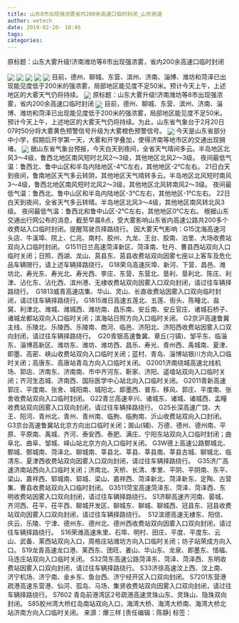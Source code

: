 ```yaml
---
title: 山东8市出现强浓雾省内200余高速口临时封闭_山东频道
author: wetech
date: 2019-02-20- 10:46
tags: 
categories: 
---
```

原标题：山东大雾升级!济南潍坊等8市出现强浓雾，省内200余高速口临时封闭
<!-- more -->
                
<img align="center" border="0" src="http://p1.ifengimg.com/a/2019_08/e9b7cadee18404e_size87_w500_h375.jpg" />
                
<img align="center" border="0" src="http://p3.ifengimg.com/a/2019_08/6973524f810796f_size121_w500_h375.jpg" />
            
<img align="center" border="0" src="https://mmbiz.qpic.cn/mmbiz_jpg/LUTMPFRk6y5AELKC8iaJJTSKZceicDaicUY0YYdvrHJKT0fTPXzzXbOreVpice3TxmCnBVuo06GBqvrfWuCGW9POTg/640?wx_fmt=jpeg&tp=webp&wxfrom=5&wx_lazy=1&wx_co=1" />
<img align="center" border="0" src="https://mmbiz.qpic.cn/mmbiz_jpg/LUTMPFRk6y5AELKC8iaJJTSKZceicDaicUYJsM2EYnAZ8WUcS43u9GkK9Xxx8yibGsIFvm2eKSTErA6RjmXVtss8Og/640?wx_fmt=jpeg&tp=webp&wxfrom=5&wx_lazy=1&wx_co=1" />
<img align="center" border="0" src="http://p1.ifengimg.com/a/2019_08/e7eb3e62f0ea71a_size149_w500_h375.jpg" />
目前，德州、聊城、东营、滨州、济南、淄博、潍坊和菏泽已出现能见度低于200米的强浓雾，局部地区能见度不足50米。预计今天上午，上述地区的大雾天气仍将持续。
<img align="center" border="0" src="https://mmbiz.qpic.cn/mmbiz_jpg/LUTMPFRk6y5AELKC8iaJJTSKZceicDaicUY6j3Ym1cicYibKmv5UIbbWia197CaZSpnSjpC8KcI5uS93QLUsB7TGnt1w/640?wx_fmt=jpeg&tp=webp&wxfrom=5&wx_lazy=1&wx_co=1" />
原标题：山东大雾升级!济南潍坊等8市出现强浓雾，省内200余高速口临时封闭
<img align="center" border="0" src="http://p1.ifengimg.com/a/2019_08/60b0f1076a95e9a_size54_w500_h375.jpg" />
目前，德州、聊城、东营、滨州、济南、淄博、潍坊和菏泽已出现能见度低于200米的强浓雾，局部地区能见度不足50米。预计今天上午，上述地区的大雾天气仍将持续。为此，山东省气象台于2月20日07时50分将大雾黄色预警信号升级为大雾橙色预警信号。
<img align="center" border="0" src="https://mmbiz.qpic.cn/mmbiz_jpg/LUTMPFRk6y5AELKC8iaJJTSKZceicDaicUYiadP8PBzibUXQyCwaxXJMiaC122AR8cFYeqpmfcK7tYN3QQLsUJV1Xa6w/640?wx_fmt=jpeg&tp=webp&wxfrom=5&wx_lazy=1&wx_co=1" />
今天是山东省部分中小学，假期后开学第一天，大雾和开学叠加，使得济南等地市区的交通出现拥堵。
<img align="center" border="0" src="http://p2.ifengimg.com/a/2016/0810/204c433878d5cf9size1_w16_h16.png" />
据山东省气象台预报，今天白天到夜间，全省天气晴间多云。半岛地区北风3～4级，鲁西北地区南风短时北风2～3级，其他地区北风2～3级。
夜间最低气温：鲁西北、鲁中山区和半岛内陆地区-4℃左右，其他地区-2℃左右。
21日白天到夜间，鲁南地区天气多云转阴，其他地区天气晴转多云。半岛地区北风短时南风3～4级，鲁西北地区南风短时北风2～3级，其他地区北风转南风2～3级。
夜间最低气温：鲁西北、鲁中山区和半岛内陆地区-3℃左右，其他地区-1℃左右。
22日白天到夜间，全省天气多云转晴。半岛地区北风3～4级，其他地区南风转北风3级。
夜间最低气温：鲁西北和鲁中山区-2℃左右，其他地区0℃左右。
根据山东交通出行网公布的消息，截至早晨8点，受大雾影响山东省内高速公路共200多个收费站入口临时封闭。提醒驾驶员择路绕行。
因大雾天气影响：G15沈海高速河头店、牛溪埠、院上、仁兆、南村、胶州、九龙、王台、胶南、泊里、大场收费站双向入口临时封闭。
G1511日兰高速菏泽新区、菏泽南、牡丹、曹县西站双向入口临时关闭；日照、西湖、龙山、莒县东、莒县收费站双向因雾七座以上客车及危化品车辆限行，请上述车辆择路绕行。
G18荣乌高速灰埠、新河、下营、昌邑、潍坊北、寿光东、寿光北、寿光西、李庄、东营、东营北、垦利、垦利北、陈庄、利津、沾化东、沾化西、滨州港、无棣收费站双向因雾入口双向封闭，请过往车辆择路绕行。 
G1813威青高速店集、华山、灵山、长直收费站因雾入口双向临时封闭，请过往车辆择路绕行。
G1815潍日高速五莲北、五莲、街头、陈疃北、盐窝、利津北、潍城、潍城西、潍坊南、昌乐南、安丘南、安丘官庄、诸城石桥子、诸城龙都站双向入口临时关闭；滨海站日照方向入口临时关闭。
G2京沪高速鲁冀主线、乐陵北、乐陵西、乐陵南、商河、临邑、济阳北、济阳西收费站因雾入口双向封闭，请过往车辆择路绕行。 
G20青银高速鲁冀、章丘(刁镇)、邹平东、临淄东、淄博高新区、潍坊东、潍坊、潍坊西、昌乐、寿光、青州西、禹城南、夏津、即墨、高密、峡山收费站双向入口临时关闭；蓝村、青岛、淄博站银川方向入口临时关闭；高唐东、高唐站青岛方向入口临时关闭。
G2001济南绕城高速北线机场、郭店、济南东、济南南、市中齐河东、靳家、济阳、遥墙站双向入口临时关闭；齐河生态城、济南西、国际医学中心站北向入口临时关闭。
G2011青新高速郭庄、平度南、张舍、城阳南、城阳北、即墨西、普东、移风、郭庄、平度南、张舍收费站双向入口临时封闭。
G22青兰高速辛兴、诸城东、诸城、诸城西、孟疃收费站双向因雾入口双向封闭，请过往车辆择路绕行。
G25长深高速广饶、大王、阳河、青州北、青州、青州南、临朐、临朐南、沂山收费站双向入口封闭。
G3京台高速鲁冀站北京方向出口临时关闭；崮山(辅)、万德、德州、德州南、平原、平原南、禹城、齐河、泰安西、泰肥、满庄、宁阳东站双向入口临时封闭；曲阜北、曲阜、邹城、峄山站北京方向入口临时关闭。
G3W德上高速公路鄄城北、鄄城、鄄城南、菏泽北、聊城南、莘县北、莘县、莘县南、莘县古城、聊城北、临清东、夏津西收费站双向因雾入口双向封闭，请过往车辆择路绕行。 
G35济广高速济南站西向入口临时关闭；济南北、天桥、长清、孝里、平阴、平阴南、东平、梁山、嘉祥西、郓城南、郓城、梁山、嘉祥西、菏泽新北、菏泽新东、定陶、古营集、曹县收费站双向入口临时封闭。
G3511菏宝高速菏泽东、菏泽、菏泽西、东明收费站因雾入口双向封闭，请过往车辆择路绕行。
S1济聊高速齐河南、晏城、齐河西、茌平、茌平西、聊城开发区、聊城东、聊城、聊城西、冠县东、冠县收费站双向因雾入口双向封闭，请过往车辆择路绕行。 
S12滨德高速无棣东、阳信、庆云、乐陵、宁津、德州东、德州北、德州西收费站双向因雾入口双向封闭，请过往车辆择路绕行。 
S16荣潍高速朱里、石埠、明村、田庄、平度、平度东、云山、武备、莱西站双向入口，周格庄站潍坊方向入口临时关闭；坊子站荣成方向入口。
S19龙青高速龙口港、莱西东、团旺、姜山、华山东、龙泉、即墨东、惜福、马连庄站双向入口临时关闭。
S32菏东高速公路菏泽东、菏泽、菏泽西、东明收费站因雾入口双向封闭，请过往车辆择路绕行。
S33济徐高速汶上西、汶上南、济宁机场、济宁南、金乡东、鱼台西、济宁经开区入口双向封闭。
S7201东营港疏港高速东营港、仙河、孤岛、马场、集贤收费站双向因雾入口双向封闭，请过往车辆择路绕行。
S7602 青岛前港湾区2号疏港高速灵珠山东、灵珠山、隐珠双向封闭。
S85胶州湾大桥红岛南站双向入口，海湾大桥、海湾大桥南、海湾大桥北站济南方向入口临时关闭。
来源：爆三样
[责任编辑：陈静]
标签：
 
             

